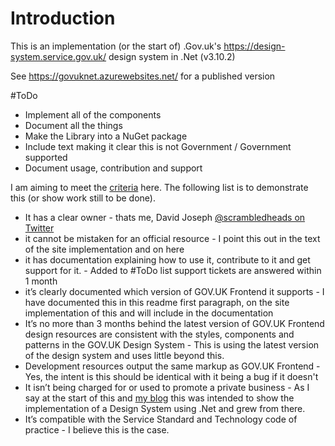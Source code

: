 # Introduction 
This is an implementation (or the start of) .Gov.uk's https://design-system.service.gov.uk/ design system in .Net (v3.10.2)

See https://govuknet.azurewebsites.net/ for a published version

#ToDo 
 - Implement all of the components
 - Document all the things
 - Make the Library into a NuGet package
 - Include text making it clear this is not Government / Government supported
 - Document usage, contribution and support

I am aiming to meet the [criteria](https://design-system.service.gov.uk/community/contribution-criteria/#developing-a-community-resource-or-tool) here. The following list is to demonstrate this (or show work still to be done).

* It has a clear owner - thats me, David Joseph [@scrambledheads on Twitter](https://twitter.com/scrambledheads)
* it cannot be mistaken for an official resource - I point this out in the text of the site implementation and on here 
* it has documentation explaining how to use it, contribute to it and get support for it. - Added to #ToDo list
support tickets are answered within 1 month
* it’s clearly documented which version of GOV.UK Frontend it supports - I have documented this in this readme first paragraph, on the site implementation of this and will include in the documentation 
* It’s no more than 3 months behind the latest version of GOV.UK Frontend design resources are consistent with the styles, components and patterns in the GOV.UK Design System - This is using the latest version of the design system and uses little beyond this.
* Development resources output the same markup as GOV.UK Frontend - Yes, the intent is this should be identical with it being a bug if it doesn't
* It isn’t being charged for or used to promote a private business - As I say at the start of this and [my blog](https://scrambledheads.medium.com/gov-uk-net-9b075f28c194) this was intended to show the implementation of a Design System using .Net and grew from there.
* It’s compatible with the Service Standard and Technology code of practice - I believe this is the case.
